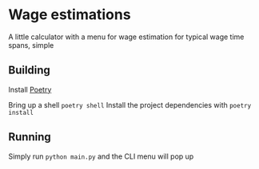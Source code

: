 # Wage estimations
A little calculator with a menu for wage estimation for typical
wage time spans, simple


## Building
Install [Poetry](https://python-poetry.org/)

Bring up a shell `poetry shell`
Install the project dependencies with `poetry install`

## Running
Simply run `python main.py` and the CLI menu will pop up

